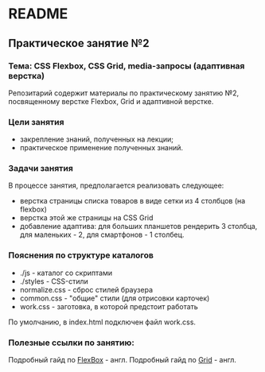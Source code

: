 # README

## Практическое занятие №2

### Тема: CSS Flexbox, CSS Grid, media-запросы (адаптивная верстка)

Репозитарий содержит материалы по практическому занятию №2, посвященному верстке Flexbox, Grid и адаптивной верстке.

### Цели занятия
- закрепление знаний, полученных на лекции;
- практическое применение полученных знаний.

### Задачи занятия
В процессе занятия, предполагается реализовать следующее:
- верстка страницы списка товаров в виде сетки из 4 столбцов (на flexbox)
- верстка этой же страницы на CSS Grid
- добавление адаптива: для больших планшетов рендерить 3 столбца, для маленьких - 2, для смартфонов - 1 столбец.

### Пояснения по структуре каталогов
 - ./js - каталог со скриптами
 - ./styles - CSS-стили
  - normalize.css - сброс стилей браузера
  - common.css - "общие" стили (для отрисовки карточек)
  - work.css - заготовка, в которой предстоит работать

По умолчанию, в index.html подключен файл work.css.

### Полезные ссылки по занятию:
Подробный гайд по [FlexBox](https://css-tricks.com/snippets/css/a-guide-to-flexbox/) - англ.
Подробный гайд по [Grid](https://css-tricks.com/snippets/css/complete-guide-grid/) - англ.